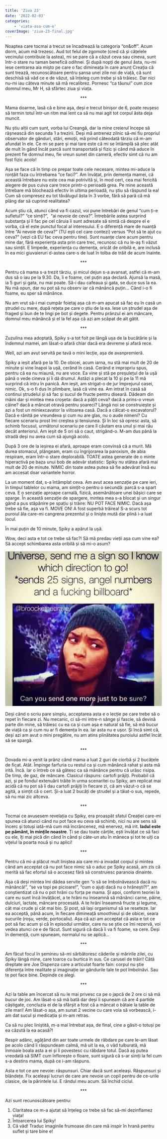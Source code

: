 ```yaml
---
title: 'Ziua 23'
date: '2022-02-03'
categories:
    - 'viata-asa-cum-e'
coverImage: 'ziua-23-final.jpg'
---
```


Noaptea care tocmai a trecut se încadrează la categoria “on&off”. Acum dorm, acum mă trezesc. Aud tot felul de zgomote (cred că și cățelele vecinului contribuie la astea), mi se pare că a căzut ceva sau cineva, sunt într-o stare nu taman benefică odihnei. Și după nopți de genul ăsta, nu-mi iese centrarea aia mișto pe care o fac dimineața în care anunț Creația că sunt trează, recunoscătoare pentru șansa unei zile noi de viață, că sunt deschisă să văd ce e de văzut, să înțeleg cum trebe și să trăiesc. Dar nici nu-mi iau câteva minute să mă recalibrez. Pornesc “ca tăunul” cum zice domnul meu, Mr H, să sfârtec ziua și viața.

<p style="text-align: center;">***</p>

Mama doarme, lasă că e bine aşa, deși e trecut binișor de 6, poate reușesc să termin totul într-un ritm mai lent ca să nu mai agit tot corpul ăsta deja muncit.

Nu știu alții cum sunt, vorba lui Creangă, dar la mine creierul începe să râșnească din secunda 1 a trezirii. Deși mă antrenez zilnic să-mi fiu propriul observator de gânduri, stări, emoții, mă prind câteodată târziu că m-am afundat în ele. Ce mi se pare și mai tare este că mi se întâmplă să plec atât de mult în gând încât parcă sunt transportată și fizic și când mă aduce în prezent fie domnul meu, fie vreun sunet din cameră, efectiv simt că nu am fost fizic acolo!

Așa se face că în timp ce prepar toate cele necesare, mintea mi-aduce la ronțăit faza cu întrebarea “ce faci?”. Am învățat, prin demența mamei, că această întrebare nu este cea mai potrivită și, în mod cert, cea mai fericită alegere de pus cuiva care trece printr-o perioadă grea. Pe mine această întrebare mă blochează efectiv în ultima perioadă, nu știu să răspund la ea! Cum să compresez eu tot tăvălugul ăsta în 3 vorbe, fără să pară că mă plâng dar să cuprind realitatea?

Acum știu că, atunci când va fi cazul, voi pune întrebări de genul “cum ți-e sufletul?” “ce simți?”,  “ai nevoie de ceva?”. Întrebările astea surprind substanța și îl fac pe cel căruia îi sunt adresate să simtă că despre el e vorba, că el este punctul focal al interesului. E o diferență mare de nuanță între “Ai nevoie de ceva?” (TU ești cel care contezi) versus “Pot să te ajut cu ceva?” (vezi că EU fac ceva pentru tine). Sunt nuanțe clare acum pentru mine dar, fără experiența asta prin care trec, recunosc că nu le-aș fi văzut sau simțit. E limpede, experiența cu demența, oricât de oribilă e, are inclusă în ea mici giuvaieruri d-astea care-s de luat în tolba de trăit de acum înainte.

<p style="text-align: center;">***</p>

Pentru că mama s-a trezit târziu, și micul dejun s-a avansat, astfel că m-am dus să o iau pe la 9.30. Da, îi e foame, cel puțin așa declară. Ajunsă la masă, ia 5 guri și gata, nu mai poate. Să-i dau cafeaua și gata, se duce sus la ea. Nu mă opun, dar nu pot să nu observ iar că mănâncă puțin… Când i-o fi foame, eu sper să mănânce.

Nu am vrut să-i mai cumpăr foietaj așa că m-am apucat să fac eu în casă un ștrudel cu mere, după rețeta pe care o știu de la ea. Iese un ștrudel așa de fraged și bun de te lingi pe bot și degete. Pentru prânzul ei am mâncare, domnul meu mănâncă și el la fel așa că azi am scăpat de alt gătit.

<p style="text-align: center;">***</p>

Zuzulina mea adoptată, Spiky s-a tot foit pe lângă ușa de la bucătărie și la îndemnul mamei, am lăsat-o afară chiar dacă era devreme și afară rece.

Well, azi am avut servită pe tavă o mini lecție, așa de avanpremieră.

Spiky a ieșit afară pe la 10. De obicei, acum iarna, nu stă mai mult de 20 de minute și vine înapoi la ușă, cerând în casă. Cerând e impropriu spus, pentru că ea nu miaună, nu are voce. Ea vine și stă pe preșulețul de la ușă până o vede cineva și îi dă drumul. Astăzi a plecat la 10 și pe la 11 mă surprind că intru în panică. Am ieșit, am strigat-o de jur împrejurul casei, nimic. Ok, s-o fi dus în plimbare, lasă că vine ea. Am intrat în casă să continui ștrudelul și să fac și sucul de fructe pentru diseară. Dădeam din mâini dar și mintea mea croșeta: dacă a pățit ceva? dacă a prins-o vreun câine? dacă a mâncat otravă pentru șoareci? Lângă noi se construiește și azi a fost un miniexcavator la viitoarea casă. Dacă a călcat-o excavatorul? Dacă e rănită pe vreundeva și cum nu are glas, nu o aude nimeni? Cu fiecare scenariu prost îmi creștea și tensiunea. Și în loc să opresc asta, să schimb focusul, următorul scenariu pe care îl căutam era unul și mai rău decât anteriorul. Am ieșit de 5 ori să o caut, strigând-o. M-am dus până la stradă deși nu avea cum să ajungă acolo.

După 3 ore de la ieșirea ei afară, aproape eram convinsă că a murit. Mă durea stomacul, plângeam, eram cu îngrijorarea la paroxism, de abia respiram, eram într-o stare deplorabilă. TOATE astea generate de o minte hiperactivă pe baza unui bob de adevăr statistic: Spiky nu stătea afară mai mult de 20 de minute. NIMIC din toate astea putea să fie adevărat însă eu am accesat doar variantele horror.

La un moment dat, s-a întâmplat ceva. Am avut acea senzație pe care ieri, în timpul tablelor cu mama, am simțit-o pentru o secundă: parcă s-a spart ceva. E o senzație aproape carnală, fizică, asemănătoare unei bășici care se sparge. În această senzație de spargere, mintea mea s-a blocat și un singur gând a pus stăpânire pe spațiu și trăire: NU POT FACE NIMIC. Dacă așa trebe să fie, așa va fi. MOVE ON! A fost superbă trăirea! S-a scurs tot puroiul ăla care-mi cangrena prezentul și o liniște mută dar plină i-a luat locul.

În mai puțin de 10 minute, Spiky a apărut la ușă.

Wow, deci asta e tot ce trebe să fac?! Să mă predau vieții așa cum vine ea? Să accept schimbarea asta oribilă și să mi-o asum?

![](images/FB_IMG_1623257058987.jpg)

Deși când o scriu pare simplu, acceptarea asta e o lecție pe care trebe să o repet în fiecare zi. Nu mecanic, ci să-mi intre-n sânge și fascie, să devină parte din mine, să trăiesc cu ea ca și cum așa e natural să fie, să mă bucur de viață ca și cum nu ar fi demența în ea. Iar asta nu e ușor. Și încă simt că, deși azi am avut o mini pregătire, nu am atins plinătatea puroiului astfel încât să se spargă.

<p style="text-align: center;">***</p>

Dovada mi-a venit la prânz când mama a luat 2 guri de ciorbă și 2 bucățele de ficat. Atât. Împinge farfuria cu restul ca și cum mănâncă rahat și asta mă irită. Încă. Iar o întreb ce să gătesc ca să mănânce pentru că urăsc risipa. De timp, de gaz, de mâncare. Clasicul răspuns: cartofi prăjiți. Probabil că azi, și pe fondul extenuării trăite în urma scenaritei cu Spiky, am replicat mai acidă că nu pot să îi dau cartofi prăjiți în fiecare zi, că am văzut-o că se agită, a simțit că o cert. Și-a luat 2 bucăți de ștrudel și a tăiat-o sus, repede, să nu mai zic altceva.

<p style="text-align: center;">***</p>

Tocmai ce avusesem revelația cu Spiky, era proaspăt sfatul Creației care-mi spunea că atunci când nu pot face eu ceva să schimb, nici nu are sens să încerc și totuși iată-mă cum mă încrâncenez, mă enervez, mă irit. **Iadul este pe pământ, în mințile noastre**. Ți se dau toate cărțile, ești învățat ce să faci cu ele, îți mai pică din când în când și câte-un atu în mâneca și tot te uiți ca vițelul la poarta nouă și nu aplici!

<p style="text-align: center;">***</p>

Pentru că mi-a plăcut mult liniștea aia care mi-a invadat corpul și mintea când am acceptat că nu pot face nimic să o aduc pe Spiky acasă, am zis că merită să fac efortul să o accesez fără să construiesc paranoia dinainte.

Așa că deși mintea îmi dădea servite gen “o să se îmbolnăvească dacă nu mănâncă!”, “se va topi pe picioare!”, “cum o ajuți dacă nu o hrănești?!”, am conștientizat că nu o pot hrăni cu forța pe mama. Și apoi, conform teoriei la care eu sunt încă învățăcel, a te hrăni nu înseamnă să mănânci carne, pâine, dulciuri, lactate, mâncare procesată. A te hrăni înseamnă fructe și legume, cât mai crude și cât mai bio. Și post, să lași organismul să se reseteze. Iar ea acceptă, până acum, în fiecare dimineață smoothieul și de obicei, seara sucurile (roșu, verde, portocaliu). Așa că azi am acceptat că asta e tot ce pot să fac acum și că în episodul următor, care nu se știe ce îmi rezervă, voi vedea atunci ce e de făcut. Sunt sigură că dacă îi va fi foame, va cere. Deși în demență, cum spuneam, normalul nu se aplică…

<p style="text-align: center;">***</p>

Am făcut focul în șemineu să-mi sărbătoresc căderile și măririle zilei, cu Spiky lângă mine, care toarce cu burtica în sus. Ce carusel de trăiri! Câtă dreptate are Joe Dispenza care a articulat foarte fain: corpul nu știe diferența între realitate și imaginație iar gândurile tale te pot îmbolnăvi. Sau te pot face bine. Depinde ce alegi.

<p style="text-align: center;">***</p>

Azi la table am încercat să nu le mai privesc ca pe o japcă de 2 ore ci să mă bucur de joc. Am lăsat-o să mă bată dar deși îi spuneam că are 4 partide câștigate, concluzia ei de la sfârșit a fost că a mâncat o bătaie la table de zile mari! Am lăsat-o așa, am sunat 2 vecine cu care voia să vorbească, i-am dat sucul și medicația și m-am retras.

Ca să nu plec liniștită, m-a mai întrebat așa, de final, cine a găsit-o totuși pe ea căzută la ea acasă?!

Respir adânc, agățând din aer toate urmele de răbdare pe care le-am lăsat pe acolo când îi răspundeam calmă, mă uit la ea, o văd tulburată, mă înmoaie boala asta a ei și îi povestesc cu răbdare totul. Dacă aș putea vreodată să SIMT cum înflorește o floare, sunt sigură că s-ar simți la fel cum s-a destins mama, după ce i-am răspuns.

Asta e tot ce are nevoie: răspunsuri. Chiar dacă sunt aceleași. Răspunsuri și blândețe. Fix aceleași lucruri de care are nevoie un copil pentru de ce-urile clasice, de la părintele lui. E rândul meu acum. Să închid ciclul.

<p style="text-align: center;">***</p>

Azi sunt recunoscătoare pentru:

1. Claritatea ce m-a ajutat să înțeleg ce trebe să fac să-mi dezinflamez viața!
2. Întoarcerea lui Spiky!
3. Că văd! Traduc imaginile frumoase din care mă inspir în hrană pentru suflet și tare bine e!
